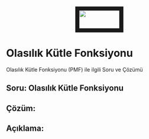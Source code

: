 <p align="center">
<a href=" " target="_blank">
 <img src="https://colab.research.google.com/assets/colab-badge.svg" width="110" height="50" border="10" />
</a>
</p>                   

# Olasılık Kütle Fonksiyonu
Olasılık Kütle Fonksiyonu (PMF) ile ilgili Soru ve Çözümü

## Soru: Olasılık Kütle Fonksiyonu



## Çözüm:



## Açıklama:


